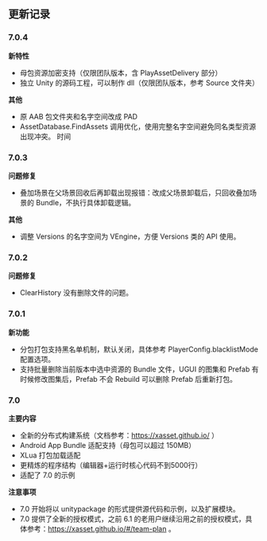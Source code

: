 <!-- docs/changes -->
## 更新记录

### 7.0.4
**新特性**

- 母包资源加密支持（仅限团队版本，含 PlayAssetDelivery 部分）
- 独立 Unity 的源码工程，可以制作 dll（仅限团队版本，参考 Source 文件夹）

**其他**

- 原 AAB 包文件夹和名字空间改成 PAD
- AssetDatabase.FindAssets 调用优化，使用完整名字空间避免同名类型资源出现冲突。
  时间

### 7.0.3

**问题修复**

- 叠加场景在父场景回收后再卸载出现报错：改成父场景卸载后，只回收叠加场景的 Bundle，不执行具体卸载逻辑。

**其他**

- 调整 Versions 的名字空间为 VEngine，方便 Versions 类的 API 使用。 

### 7.0.2

**问题修复**

- ClearHistory 没有删除文件的问题。

### 7.0.1

**新功能**

- 分包打包支持黑名单机制，默认关闭，具体参考 PlayerConfig.blacklistMode 配置选项。
- 支持批量删除当前版本中选中资源的 Bundle 文件，UGUI 的图集和 Prefab 有时候修改图集后，Prefab 不会 Rebuild 可以删除 Prefab 后重新打包。

### 7.0

**主要内容**

- 全新的分布式构建系统（文档参考：https://xasset.github.io/ ）
- Android App Bundle 适配支持（母包可以超过 150MB）
- XLua 打包加载适配
- 更精炼的程序结构（编辑器+运行时核心代码不到5000行）
- 适配了 7.0 的示例

**注意事项**

- 7.0 开始将以 unitypackage 的形式提供源代码和示例，以及扩展模块。
- 7.0 提供了全新的授权模式，之前 6.1 的老用户继续沿用之前的授权模式，具体参考：https://xasset.github.io/#/team-plan 。
